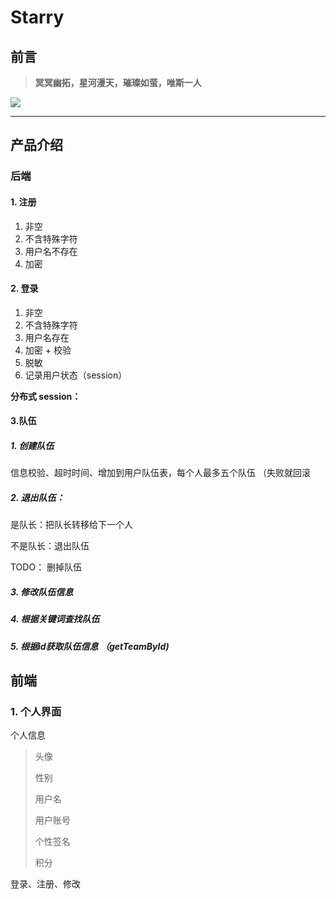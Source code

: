 # Starry

## 前言

> **冥冥幽拓，星河漫天，璀璨如萤，唯斯一人**

![](https://w.wallhaven.cc/full/d6/wallhaven-d6yq3l.jpg)

----

## 产品介绍

### 后端

#### 1. 注册

1. 非空
2. 不含特殊字符
3. 用户名不存在
4. 加密

#### 2. 登录

1. 非空
2. 不含特殊字符
3. 用户名存在
4. 加密 + 校验
5. 脱敏
6. 记录用户状态（session）

**分布式 session：**

#### 3.队伍

##### 1. 创建队伍

信息校验、超时时间、增加到用户队伍表，每个人最多五个队伍  （失败就回滚

##### 2. 退出队伍：

是队长：把队长转移给下一个人

不是队长：退出队伍

TODO： 删掉队伍

##### 3. 修改队伍信息

##### 4. 根据关键词查找队伍

##### 5. 根据id获取队伍信息 （getTeamById)

## 前端

### 1. 个人界面

个人信息

> 头像
>
> 性别
>
> 用户名
>
> 用户账号
>
> 个性签名
>
> 积分
>

登录、注册、修改











